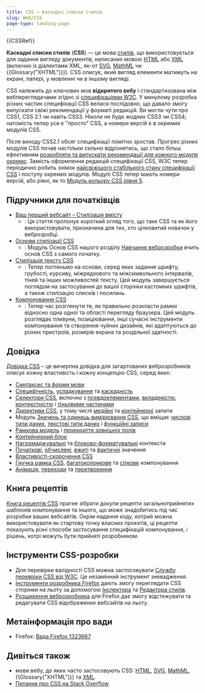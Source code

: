 ```yaml
---
title: CSS – Каскадні списки стилів
slug: Web/CSS
page-type: landing-page
---
```


{{CSSRef}}

**Каскадні списки стилів** (**CSS**) — це мова [стилів](docs/Web/API/StyleSheet), що використовується для задання вигляду документів, написаних мовою [HTML](/uk/docs/Web/HTML) або [XML](/uk/docs/Web/XML/Guides/XML_introduction) (включно із діалектами XML, як-от [SVG](/uk/docs/Web/SVG), [MathML](/uk/docs/Web/MathML) чи {{Glossary("XHTML")}}). CSS описує, який вигляд елементи матимуть на екрані, папері, у мовленні чи в іншому вигляді.

CSS належить до ключових мов **відкритого вебу** і стандартизована між вебпереглядачами згідно зі [специфікаціями W3C](https://www.w3.org/Style/CSS/#specs). У минулому розробка різних частин специфікації CSS велася послідовно, що давало змогу випускати свіжі рекомендації у форматі редакцій. Ви могли чути про CSS1, CSS 2.1 чи навіть CSS3. Ніколи не буде жодних CSS3 чи CSS4; натомість тепер усе є "просто" CSS, а номери версій є в окремих модулів CSS.

Після виходу CSS2.1 обсяг специфікації помітно зростав. Прогрес різних модулів CSS почав настільки сильно відрізнятись, що стало більш ефективним [розробляти та випускати рекомендації для кожного модуля окремо](https://www.w3.org/Style/CSS/current-work). Замість оформлення редакцій специфікації CSS, W3C тепер періодично робить знімок [найсвіжішого стабільного стану специфікації CSS](https://www.w3.org/TR/css/) і поступу окремих модулів. Модулі CSS тепер мають номери версій, або рівні, як то [Модуль кольору CSS рівня 5](https://drafts.csswg.org/css-color-5/).

## Підручники для початківців

- [Ваш перший вебсайт – Стилізація вмісту](/uk/docs/Learn_web_development/Getting_started/Your_first_website/Styling_the_content)
  - : Ця стаття пропонує короткий огляд того, що таке CSS та як його використовувати, призначена для тих, хто цілковитий новачок у веброзробці.
- [Основи стилізації CSS](/uk/docs/Learn_web_development/Core/Styling_basics)
  - : Модуль Основ CSS нашого розділу [Навчання веброзробки](/uk/docs/Learn_web_development) вчить основ CSS з самого початку.
- [Стилізація тексту CSS](/uk/docs/Learn_web_development/Core/Text_styling)
  - : Тепер погляньмо на основи, серед яких задання шрифту, грубості, курсиву, міжрядкового та міжсимвольного інтервалів, тіней та інших можливостей тексту. Цей модуль завершується поглядом на застосування до вашої сторінки кастомних шрифтів, а також стилізацію списків і посилань.
- [Компонування CSS](/uk/docs/Learn_web_development/Core/CSS_layout)
  - : Тепер час розглянути те, як правильно розкласти рамки відносно одна одної та області перегляду браузера. Цей модуль розглядає пливуни, позиціювання, інші сучасні інструменти компонування та створення чуйних дизайнів, які адаптуються до різних пристроїв, розмірів екрана та роздільної здатності.

## Довідка

[Довідка CSS](/uk/docs/Web/CSS/Reference) – це вичерпна довідка для загартованих веброзробників описує кожну властивість і кожну концепцію CSS, серед яких:

- [Синтаксис та форми мови](/uk/docs/Web/CSS/CSS_syntax/Syntax)
- [Специфічність](/uk/docs/Web/CSS/Specificity), [успадкування](/uk/docs/Web/CSS/CSS_cascade/Inheritance) та [каскадність](/uk/docs/Web/CSS/CSS_cascade/Cascade)
- [Селектори CSS](/uk/docs/Web/CSS/CSS_selectors), включно з [псевдоелементами](/uk/docs/Web/CSS/CSS_pseudo-elements), [вкладеністю](/uk/docs/Web/CSS/CSS_nesting), [контекстністю](/uk/docs/Web/CSS/CSS_scoping) і [тіньовими частинами](/uk/docs/Web/CSS/CSS_shadow_parts)
- [Директиви CSS](/uk/docs/Web/CSS/CSS_syntax/At-rule), у тому числі [медійні](/uk/docs/Web/CSS/CSS_media_queries) та [контейнерні](/uk/docs/Web/CSS/CSS_containment) запити
- Модуль [Значень та одиниць вимірювання CSS](/uk/docs/Web/CSS/CSS_Values_and_Units), що вміщає [числові типи даних](/uk/docs/Web/CSS/CSS_Values_and_Units/Numeric_data_types), [текстові типи даних](/uk/docs/Web/CSS/CSS_Values_and_Units/Textual_data_types) і [функційні записи](/uk/docs/Web/CSS/CSS_Values_and_Units/CSS_Value_Functions)
- [Рамкова модель](/uk/docs/Web/CSS/CSS_box_model/Introduction_to_the_CSS_box_model) і [перекриття зовнішніх полів](/uk/docs/Web/CSS/CSS_box_model/Mastering_margin_collapsing)
- [Контейнерний блок](/uk/docs/Web/CSS/CSS_display/Containing_block)
- [Нагромаджувальні](/uk/docs/Web/CSS/CSS_positioned_layout/Understanding_z-index/Stacking_context) та [блоково-форматувальні](/uk/docs/Web/CSS/CSS_display/Block_formatting_context) контексти
- [Початкові](/uk/docs/Web/CSS/CSS_cascade/initial_value), [обчислені](/uk/docs/Web/CSS/CSS_cascade/computed_value), [вжиті](/uk/docs/Web/CSS/CSS_cascade/used_value) та [фактичні](/uk/docs/Web/CSS/CSS_cascade/actual_value) значення
- [Властивості-скорочення CSS](/uk/docs/Web/CSS/Shorthand_properties)
- [Гнучка рамка CSS](/uk/docs/Web/CSS/CSS_flexible_box_layout), [багатоколонкове](/uk/docs/Web/CSS/CSS_multicol_layout) та [сіткове](/uk/docs/Web/CSS/CSS_grid_layout) компонування
- [Анімація](/uk/docs/Web/CSS/CSS_animations), [переходи](/uk/docs/Web/CSS/CSS_transitions) та [перетворення](/uk/docs/Web/CSS/CSS_transforms)

## Книга рецептів

[Книга рецептів CSS](/uk/docs/Web/CSS/Layout_cookbook) прагне зібрати докупи рецепти загальноприйнятих шаблонів компонування та іншого, що може знадобитись під час розробки ваших вебсайтів. Окрім надання коду, котрий можна використовувати як стартову точку власних проєктів, ці рецепти показують різні способи застосування специфікацій компонування, і рішень, котрі можуть бути прийняті розробником.

## Інструменти CSS-розробки

- Для перевірки валідності CSS можна застосовувати [Службу перевірки CSS від W3C](https://jigsaw.w3.org/css-validator/). Це незамінний інструмент зневадження.
- [Інструменти розробника Firefox](https://firefox-source-docs.mozilla.org/devtools-user/index.html) дають змогу переглядати CSS сторінки на льоту за допомогою [Інспектора](https://firefox-source-docs.mozilla.org/devtools-user/page_inspector/index.html) та [Редактора стилів](https://firefox-source-docs.mozilla.org/devtools-user/style_editor/index.html).
- [Розширення веброзробника](https://addons.mozilla.org/uk/firefox/addon/web-developer/) для Firefox дає змогу відстежувати та редагувати CSS відображених вебсайтів на льоту.

## Метаінформація про вади

- Firefox: [Вада Firefox 1323667](https://bugzil.la/1323667)

## Дивіться також

- мови вебу, до яких часто застосовують CSS: [HTML](/uk/docs/Web/HTML), [SVG](/uk/docs/Web/SVG), [MathML](/uk/docs/Web/MathML), {{Glossary("XHTML")}} та [XML](/uk/docs/Web/XML/Guides/XML_introduction).
- [Питання про CSS на Stack Overflow](https://stackoverflow.com/questions/tagged/css)
